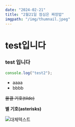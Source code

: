 ```yaml
---
date: "2024-02-21"
title: "2월21일 점심은 짜장밥"
imgpath: "/img/thumnail.jpeg"
---
```


# test입니다

### test 입니다

```js
console.log("test2");
```

- aaaa
- bbbb

~~물결 기호(tilde)~~

**별 기호(asterisks)**

![대체텍스트](../img/bond.webp)
